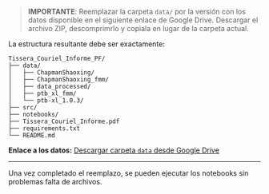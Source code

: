 
> **IMPORTANTE**: Reemplazar la carpeta `data/` por la versión con los datos disponible en el siguiente enlace de Google Drive. Descargar el archivo ZIP, descomprimrlo y copiala en lugar de la carpeta actual.

La estructura resultante debe ser exactamente:

```
Tissera_Couriel_Informe_PF/
├── data/
│   ├── ChapmanShaoxing/
│   ├── ChapmanShaoxing_fmm/
│   ├── data_processed/
│   ├── ptb_xl_fmm/
│   └── ptb-xl_1.0.3/
├── src/
├── notebooks/
├── Tissera_Couriel_Informe.pdf
├── requirements.txt
└── README.md
```

**Enlace a los datos:** [Descargar carpeta ](https://drive.google.com/file/d/1M9P3Zs3peHC0aTp_g8t_TURNhO6_wg0f/view?usp=sharing)[`data`](https://drive.google.com/file/d/1M9P3Zs3peHC0aTp_g8t_TURNhO6_wg0f/view?usp=sharing)[ desde Google Drive](https://drive.google.com/file/d/1M9P3Zs3peHC0aTp_g8t_TURNhO6_wg0f/view?usp=sharing)

---

Una vez completado el reemplazo, se pueden ejecutar los notebooks sin problemas falta de archivos.